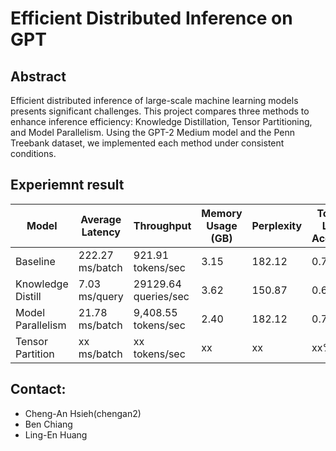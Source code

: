 # Efficient Distributed Inference on GPT
## Abstract
Efficient distributed inference of large-scale machine learning models presents significant challenges. This project compares three methods to enhance inference efficiency: Knowledge Distillation, Tensor Partitioning, and Model Parallelism. Using the GPT-2 Medium model and the Penn Treebank dataset, we implemented each method under consistent conditions.

## Experiemnt result

| Model              | Average Latency       | Throughput            | Memory Usage (GB) | Perplexity | Token-Level Accuracy |
|--------------------|-----------------------|-----------------------|-------------------|------------|----------------------|
| Baseline           | 222.27 ms/batch       | 921.91 tokens/sec     | 3.15              | 182.12     | 0.72%                |
| Knowledge Distill  | 7.03 ms/query        | 29129.64 queries/sec    | 3.62              | 150.87        | 0.69%                  |
| Model Parallelism  | 21.78 ms/batch        | 9,408.55 tokens/sec   | 2.40              | 182.12     | 0.72%                |
| Tensor Partition   | xx ms/batch           | xx tokens/sec         | xx                | xx         | xx%                  |


## Contact:
* Cheng-An Hsieh(chengan2)
* Ben Chiang
* Ling-En Huang


